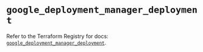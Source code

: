 # `google_deployment_manager_deployment`

Refer to the Terraform Registry for docs: [`google_deployment_manager_deployment`](https://registry.terraform.io/providers/hashicorp/google/5.39.1/docs/resources/deployment_manager_deployment).
